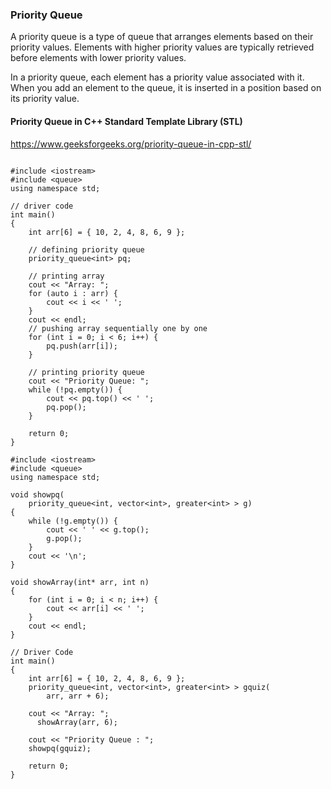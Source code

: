 ### Priority Queue
A priority queue is a type of queue that arranges elements based on their priority values. Elements with higher priority values are typically retrieved before elements with lower priority values.

In a priority queue, each element has a priority value associated with it. When you add an element to the queue, it is inserted in a position based on its priority value.


#### Priority Queue in C++ Standard Template Library (STL)

https://www.geeksforgeeks.org/priority-queue-in-cpp-stl/

```

#include <iostream>
#include <queue>
using namespace std;
 
// driver code
int main()
{
    int arr[6] = { 10, 2, 4, 8, 6, 9 };
 
    // defining priority queue
    priority_queue<int> pq;
 
    // printing array
    cout << "Array: ";
    for (auto i : arr) {
        cout << i << ' ';
    }
    cout << endl;
    // pushing array sequentially one by one
    for (int i = 0; i < 6; i++) {
        pq.push(arr[i]);
    }
 
    // printing priority queue
    cout << "Priority Queue: ";
    while (!pq.empty()) {
        cout << pq.top() << ' ';
        pq.pop();
    }
 
    return 0;
}
```

```
#include <iostream>
#include <queue>
using namespace std;
 
void showpq(
    priority_queue<int, vector<int>, greater<int> > g)
{
    while (!g.empty()) {
        cout << ' ' << g.top();
        g.pop();
    }
    cout << '\n';
}
 
void showArray(int* arr, int n)
{
    for (int i = 0; i < n; i++) {
        cout << arr[i] << ' ';
    }
    cout << endl;
}
 
// Driver Code
int main()
{
    int arr[6] = { 10, 2, 4, 8, 6, 9 };
    priority_queue<int, vector<int>, greater<int> > gquiz(
        arr, arr + 6);
 
    cout << "Array: ";
      showArray(arr, 6);
 
    cout << "Priority Queue : ";
    showpq(gquiz);
 
    return 0;
}
```
